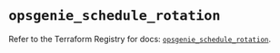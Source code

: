 # `opsgenie_schedule_rotation`

Refer to the Terraform Registry for docs: [`opsgenie_schedule_rotation`](https://registry.terraform.io/providers/opsgenie/opsgenie/0.6.35/docs/resources/schedule_rotation).
